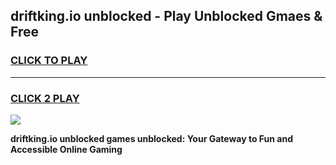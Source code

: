 
## driftking.io unblocked - Play Unblocked Gmaes & Free
<h3>
<a href="https://news.freeplayer.one?title=driftking.io_unblocked&ref=16F">CLICK TO PLAY</a></h3>
<hr>

<h3>
<a href="https://news.freeplayer.one?title=driftking.io_unblocked&ref=16F">CLICK 2 PLAY</a>
  
</h3>

<a href="https://news.freeplayer.one?title=driftking.io_unblocked&ref=16F/"><img src="https://clearcache.store/games.png"></a>


**driftking.io unblocked games unblocked: Your Gateway to Fun and Accessible Online Gaming**
